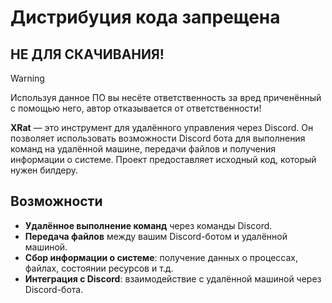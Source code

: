 # Дистрибуция кода запрещена
## НЕ ДЛЯ СКАЧИВАНИЯ!
> [!WARNING]
> Используя данное ПО вы несёте ответственность за вред приченённый с помощью него, автор отказывается от ответственности!

**XRat** — это инструмент для удалённого управления через Discord. Он позволяет использовать возможности Discord бота для выполнения команд на удалённой машине, передачи файлов и получения информации о системе.
Проект предоставляет исходный код, который нужен билдеру.

## Возможности

- **Удалённое выполнение команд** через команды Discord.
- **Передача файлов** между вашим Discord-ботом и удалённой машиной.
- **Сбор информации о системе**: получение данных о процессах, файлах, состоянии ресурсов и т.д.
- **Интеграция с Discord**: взаимодействие с удалённой машиной через Discord-бота.

